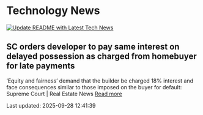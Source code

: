 # Technology News

[![Update README with Latest Tech News](https://github.com/tcdtist/daily-tech-digest/actions/workflows/main.yml/badge.svg)](https://github.com/tcdtist/daily-tech-digest/actions/workflows/main.yml)

## SC orders developer to pay same interest on delayed possession as charged from homebuyer for late payments
‘Equity and fairness’ demand that the builder be charged 18% interest and face consequences similar to those imposed on the buyer for default: Supreme Court | Real Estate News
[Read more](https://www.hindustantimes.com/real-estate/big-relief-for-homebuyers-sc-says-builders-must-pay-same-interest-on-delayed-possession-as-they-charge-for-late-payment-101758867068842.html)



Last updated: 2025-09-28 12:41:39